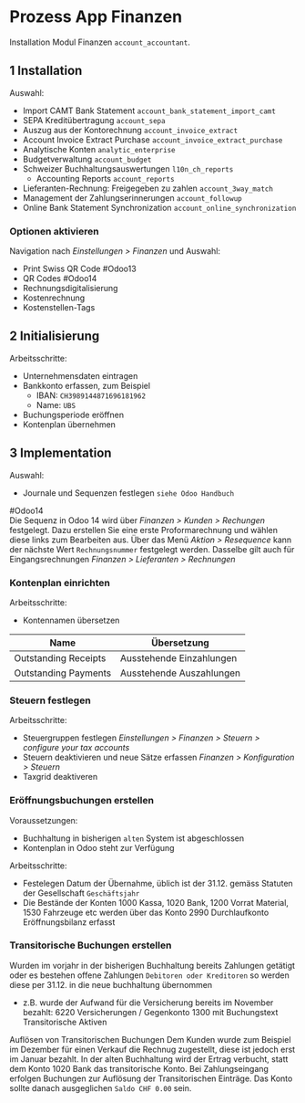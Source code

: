 # Prozess App Finanzen
Installation Modul Finanzen `account_accountant`.

## 1 Installation

Auswahl:
* Import CAMT Bank Statement `account_bank_statement_import_camt`
* SEPA Kreditübertragung `account_sepa`
* Auszug aus der Kontorechnung `account_invoice_extract`
* Account Invoice Extract Purchase `account_invoice_extract_purchase`
* Analytische Konten `analytic_enterprise`
* Budgetverwaltung `account_budget`
* Schweizer Buchhaltungsauswertungen `l10n_ch_reports`
	* Accounting Reports `account_reports`
* Lieferanten-Rechnung: Freigegeben zu zahlen `account_3way_match`
*  Management der Zahlungserinnerungen `account_followup`
*  Online Bank Statement Synchronization `account_online_synchronization`

### Optionen aktivieren
Navigation nach *Einstellungen > Finanzen* und Auswahl:
* Print Swiss QR Code #Odoo13 
* QR Codes #Odoo14
* Rechnungsdigitalisierung
* Kostenrechnung
* Kostenstellen-Tags

## 2 Initialisierung

Arbeitsschritte:
*  Unternehmensdaten eintragen
*  Bankkonto erfassen, zum Beispiel
	*  IBAN: `CH3989144871696181962`
	*  Name: `UBS`
*  Buchungsperiode eröffnen
*  Kontenplan übernehmen

## 3 Implementation
Auswahl:
* Journale und Sequenzen festlegen `siehe Odoo Handbuch`

#Odoo14  
Die Sequenz in Odoo 14 wird über *Finanzen > Kunden > Rechungen* festgelegt. Dazu erstellen Sie eine erste Proformarechnung und wählen diese links zum Bearbeiten aus. Über das Menü *Aktion > Resequence* kann der nächste Wert `Rechnungsnummer` festgelegt werden. Dasselbe gilt auch für Eingangsrechnungen *Finanzen > Lieferanten > Rechnungen*

### Kontenplan einrichten

Arbeitsschritte:
* Kontennamen übersetzen

| Name                 | Übersetzung              |
| -------------------- | ------------------------ |
| Outstanding Receipts | Ausstehende Einzahlungen |
| Outstanding Payments | Ausstehende Auszahlungen |

### Steuern festlegen

Arbeitsschritte:
* Steuergruppen festlegen *Einstellungen > Finanzen > Steuern > configure your tax accounts*
* Steuern deaktivieren und neue Sätze erfassen *Finanzen > Konfiguration > Steuern*
* Taxgrid deaktiveren

### Eröffnungsbuchungen erstellen

Voraussetzungen:
* Buchhaltung in bisherigen `alten` System ist abgeschlossen
* Kontenplan in Odoo steht zur Verfügung

Arbeitsschritte:
* Festelegen Datum der Übernahme, üblich ist der 31.12. gemäss Statuten der Gesellschaft `Geschäftsjahr`
* Die Bestände der Konten 1000 Kassa, 1020 Bank, 1200 Vorrat Material, 1530 Fahrzeuge etc werden über das Konto 2990 Durchlaufkonto Eröffnungsbilanz erfasst

### Transitorische Buchungen erstellen

Wurden im vorjahr in der bisherigen Buchhaltung bereits Zahlungen getätigt oder es bestehen offene Zahlungen `Debitoren oder Kreditoren` so werden diese per 31.12. in die neue buchhaltung übernommen
* z.B. wurde der Aufwand für die Versicherung bereits im November bezahlt: 
	6220 Versicherungen / Gegenkonto 1300 mit Buchungstext Transitorische Aktiven 

Auflösen von Transitorischen Buchungen
Dem Kunden wurde zum Beispiel im Dezember für einen Verkauf die Rechnug zugestellt, diese ist jedoch erst im Januar bezahlt. In der alten Buchhaltung wird der Ertrag verbucht, statt dem Konto 1020 Bank das transitorische Konto. Bei Zahlungseingang erfolgen Buchungen zur Auflösung der Transitorischen Einträge. Das Konto sollte danach ausgeglichen `Saldo CHF 0.00` sein. 
